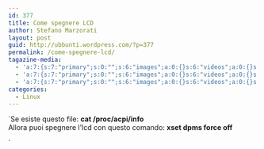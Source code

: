 ```yaml
---
id: 377
title: Come spegnere LCD
author: Stefano Marzorati
layout: post
guid: http://ubbunti.wordpress.com/?p=377
permalink: /come-spegnere-lcd/
tagazine-media:
  - 'a:7:{s:7:"primary";s:0:"";s:6:"images";a:0:{}s:6:"videos";a:0:{}s:11:"image_count";s:1:"0";s:6:"author";s:6:"116741";s:7:"blog_id";s:8:"21149954";s:9:"mod_stamp";s:19:"2011-03-17 22:53:44";}'
  - 'a:7:{s:7:"primary";s:0:"";s:6:"images";a:0:{}s:6:"videos";a:0:{}s:11:"image_count";s:1:"0";s:6:"author";s:6:"116741";s:7:"blog_id";s:8:"21149954";s:9:"mod_stamp";s:19:"2011-03-17 22:53:44";}'
  - 'a:7:{s:7:"primary";s:0:"";s:6:"images";a:0:{}s:6:"videos";a:0:{}s:11:"image_count";s:1:"0";s:6:"author";s:6:"116741";s:7:"blog_id";s:8:"21149954";s:9:"mod_stamp";s:19:"2011-03-17 22:53:44";}'
categories:
  - Linux
---
```

`Se esiste questo file: <strong>cat /proc/acpi/info</strong>   
Allora puoi spegnere l'lcd con questo comando: <strong>xset dpms force off</strong></p>
<p>`